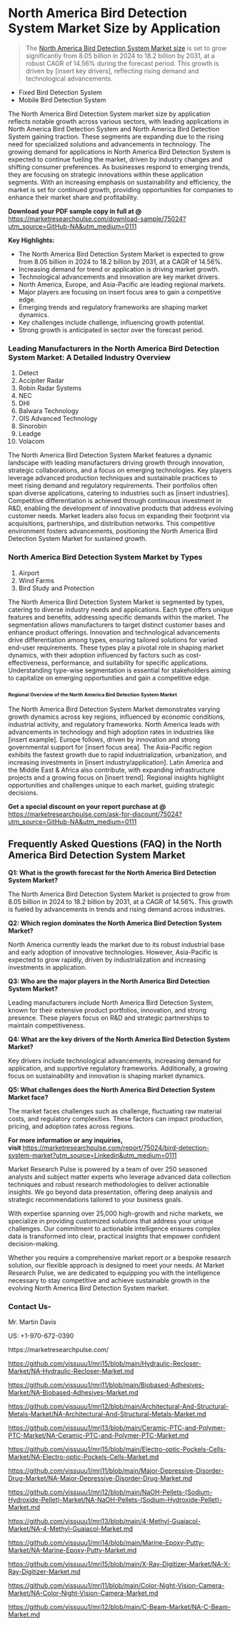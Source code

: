 <h1>North America Bird Detection System Market&nbsp;Size by Application</h1><blockquote><p>The <a href="https://marketresearchpulse.com/download-sample/75024?utm_source=GitHub-NA&amp;utm_medium=0111">North America Bird Detection System Market size</a> is set to grow significantly from 8.05 billion in 2024 to 18.2 billion by 2031, at a robust CAGR of 14.56% during the forecast period. This growth is driven by [insert key drivers], reflecting rising demand and technological advancements.</p></blockquote><ul><li>Fixed Bird Detection System<li> Mobile Bird Detection System</li></ul><p>The North America Bird Detection System market size by application reflects notable growth across various sectors, with leading applications in North America Bird Detection System and North America Bird Detection System gaining traction. These segments are expanding due to the rising need for specialized solutions and advancements in technology. The growing demand for applications in North America Bird Detection System is expected to continue fueling the market, driven by industry changes and shifting consumer preferences. As businesses respond to emerging trends, they are focusing on strategic innovations within these application segments. With an increasing emphasis on sustainability and efficiency, the market is set for continued growth, providing opportunities for companies to enhance their market share and profitability.</p><p><strong>Download your PDF sample copy in full at @ </strong><a href="https://marketresearchpulse.com/download-sample/75024?utm_source=GitHub-NA&amp;utm_medium=0111">https://marketresearchpulse.com/download-sample/75024?utm_source=GitHub-NA&amp;utm_medium=0111</a></p><p><strong>Key Highlights: </strong></p><ul><li>The North America Bird Detection System Market is expected to grow from 8.05 billion in 2024 to 18.2 billion by 2031, at a CAGR of 14.56%.</li><li>Increasing demand for trend or application is driving market growth.</li><li>Technological advancements and innovation are key market drivers.</li><li>North America, Europe, and Asia-Pacific are leading regional markets.</li><li>Major players are focusing on insert focus area to gain a competitive edge.</li><li>Emerging trends and regulatory frameworks are shaping market dynamics.</li><li>Key challenges include challenge, influencing growth potential.</li><li>Strong growth is anticipated in sector over the forecast period.</li></ul><h3>Leading Manufacturers in the North America Bird Detection System Market: A Detailed Industry Overview</h3><ol><li>Detect</li><li>Accipiter Radar</li><li>Robin Radar Systems</li><li>NEC</li><li>DHI</li><li>Balwara Technology</li><li>OIS Advanced Technology</li><li>Sinorobin</li><li>Leadge</li><li>Volacom</li></ol><div class="flex max-w-full flex-col flex-grow"><div class="min-h-8 text-message flex w-full flex-col items-end gap-2 whitespace-normal break-words [.text-message+&amp;]:mt-5" dir="auto" data-message-author-role="assistant" data-message-id="fd8432e4-4910-450d-b182-61b7bfb0a01f" data-message-model-slug="gpt-4o"><div class="flex w-full flex-col gap-1 empty:hidden first:pt-[3px]"><div class="markdown prose w-full break-words dark:prose-invert light"><p>The North America Bird Detection System Market features a dynamic landscape with leading manufacturers driving growth through innovation, strategic collaborations, and a focus on emerging technologies. Key players leverage advanced production techniques and sustainable practices to meet rising demand and regulatory requirements. Their portfolios often span diverse applications, catering to industries such as [insert industries]. Competitive differentiation is achieved through continuous investment in R&amp;D, enabling the development of innovative products that address evolving customer needs. Market leaders also focus on expanding their footprint via acquisitions, partnerships, and distribution networks. This competitive environment fosters advancements, positioning the North America Bird Detection System Market for sustained growth.</p></div></div></div></div><h3>North America Bird Detection System Market by Types</h3><ol><li>Airport<li> Wind Farms<li> Bird Study and Protection</li></ol><div class="flex max-w-full flex-col flex-grow"><div class="min-h-8 text-message flex w-full flex-col items-end gap-2 whitespace-normal break-words [.text-message+&amp;]:mt-5" dir="auto" data-message-author-role="assistant" data-message-id="084470be-0bb7-4664-bddf-5156b4f41249" data-message-model-slug="gpt-4o-mini"><div class="flex w-full flex-col gap-1 empty:hidden first:pt-[3px]"><div class="markdown prose w-full break-words dark:prose-invert light"><p>The North America Bird Detection System Market is segmented by types, catering to diverse industry needs and applications. Each type offers unique features and benefits, addressing specific demands within the market. The segmentation allows manufacturers to target distinct customer bases and enhance product offerings. Innovation and technological advancements drive differentiation among types, ensuring tailored solutions for varied end-user requirements. These types play a pivotal role in shaping market dynamics, with their adoption influenced by factors such as cost-effectiveness, performance, and suitability for specific applications. Understanding type-wise segmentation is essential for stakeholders aiming to capitalize on emerging opportunities and gain a competitive edge.</p></div></div></div></div><h3><span style="font-size: 11px;">Regional Overview of the North America Bird Detection System Market</span></h3><div class="flex max-w-full flex-col flex-grow"><div class="min-h-8 text-message flex w-full flex-col items-end gap-2 whitespace-normal break-words [.text-message+&amp;]:mt-5" dir="auto" data-message-author-role="assistant" data-message-id="e9038762-ce64-4e30-91c9-9bd413514231" data-message-model-slug="gpt-4o-mini"><div class="flex w-full flex-col gap-1 empty:hidden first:pt-[3px]"><div class="markdown prose w-full break-words dark:prose-invert light"><p>The North America Bird Detection System Market demonstrates varying growth dynamics across key regions, influenced by economic conditions, industrial activity, and regulatory frameworks. North America leads with advancements in technology and high adoption rates in industries like [insert example]. Europe follows, driven by innovation and strong governmental support for [insert focus area]. The Asia-Pacific region exhibits the fastest growth due to rapid industrialization, urbanization, and increasing investments in [insert industry/application]. Latin America and the Middle East &amp; Africa also contribute, with expanding infrastructure projects and a growing focus on [insert trend]. Regional insights highlight opportunities and challenges unique to each market, guiding strategic decisions.</p></div></div></div></div><p><strong>Get a special discount on your report purchase at @ </strong><a href="https://marketresearchpulse.com/ask-for-discount/75024?utm_source=GitHub-NA&amp;utm_medium=0111">https://marketresearchpulse.com/ask-for-discount/75024?utm_source=GitHub-NA&amp;utm_medium=0111</a></p><h2>Frequently Asked Questions (FAQ) in the North America Bird Detection System Market</h2><p><strong>Q1: What is the growth forecast for the North America Bird Detection System Market?</strong></p><p>The North America Bird Detection System Market is projected to grow from 8.05 billion in 2024 to 18.2 billion by 2031, at a CAGR of 14.56%. This growth is fueled by advancements in trends and rising demand across industries.</p><p><strong>Q2: Which region dominates the North America Bird Detection System Market?</strong></p><p>North America currently leads the market due to its robust industrial base and early adoption of innovative technologies. However, Asia-Pacific is expected to grow rapidly, driven by industrialization and increasing investments in application.</p><p><strong>Q3: Who are the major players in the North America Bird Detection System Market?</strong></p><p>Leading manufacturers include North America Bird Detection System, known for their extensive product portfolios, innovation, and strong presence. These players focus on R&amp;D and strategic partnerships to maintain competitiveness.</p><p><strong>Q4: What are the key drivers of the North America Bird Detection System Market?</strong></p><p>Key drivers include technological advancements, increasing demand for application, and supportive regulatory frameworks. Additionally, a growing focus on sustainability and innovation is shaping market dynamics.</p><p><strong>Q5: What challenges does the North America Bird Detection System Market face?</strong></p><p>The market faces challenges such as challenge, fluctuating raw material costs, and regulatory complexities. These factors can impact production, pricing, and adoption rates across regions.</p><p><strong>For more information or any inquiries, visit&nbsp;</strong><a href="https://marketresearchpulse.com/report/75024/bird-detection-system-market?utm_source=Linkedin&utm_medium=0111">https://marketresearchpulse.com/report/75024/bird-detection-system-market?utm_source=Linkedin&utm_medium=0111</a></p><p>Market Research Pulse is powered by a team of over 250 seasoned analysts and subject matter experts who leverage advanced data collection techniques and robust research methodologies to deliver actionable insights. We go beyond data presentation, offering deep analysis and strategic recommendations tailored to your business goals.</p><p>With expertise spanning over 25,000 high-growth and niche markets, we specialize in providing customized solutions that address your unique challenges. Our commitment to actionable intelligence ensures complex data is transformed into clear, practical insights that empower confident decision-making.</p><p>Whether you require a comprehensive market report or a bespoke research solution, our flexible approach is designed to meet your needs. At Market Research Pulse, we are dedicated to equipping you with the intelligence necessary to stay competitive and achieve sustainable growth in the evolving North America Bird Detection System market.</p><h3><strong>Contact Us-</strong></h3><p>Mr. Martin Davis</p><p>US: +1-970-672-0390</p><p>https://marketresearchpulse.com/</p><p><a href="https://github.com/vissuuu1/mri15/blob/main/Hydraulic-Recloser-Market/NA-Hydraulic-Recloser-Market.md">https://github.com/vissuuu1/mri15/blob/main/Hydraulic-Recloser-Market/NA-Hydraulic-Recloser-Market.md</a></p><p><a href="https://github.com/vissuuu1/mri11/blob/main/Biobased-Adhesives-Market/NA-Biobased-Adhesives-Market.md">https://github.com/vissuuu1/mri11/blob/main/Biobased-Adhesives-Market/NA-Biobased-Adhesives-Market.md</a></p><p><a href="https://github.com/vissuuu1/mri12/blob/main/Architectural-And-Structural-Metals-Market/NA-Architectural-And-Structural-Metals-Market.md">https://github.com/vissuuu1/mri12/blob/main/Architectural-And-Structural-Metals-Market/NA-Architectural-And-Structural-Metals-Market.md</a></p><p><a href="https://github.com/vissuuu1/mri13/blob/main/Ceramic-PTC-and-Polymer-PTC-Market/NA-Ceramic-PTC-and-Polymer-PTC-Market.md">https://github.com/vissuuu1/mri13/blob/main/Ceramic-PTC-and-Polymer-PTC-Market/NA-Ceramic-PTC-and-Polymer-PTC-Market.md</a></p><p><a href="https://github.com/vissuuu1/mri15/blob/main/Electro-optic-Pockels-Cells-Market/NA-Electro-optic-Pockels-Cells-Market.md">https://github.com/vissuuu1/mri15/blob/main/Electro-optic-Pockels-Cells-Market/NA-Electro-optic-Pockels-Cells-Market.md</a></p><p><a href="https://github.com/vissuuu1/mri11/blob/main/Major-Depressive-Disorder-Drug-Market/NA-Major-Depressive-Disorder-Drug-Market.md">https://github.com/vissuuu1/mri11/blob/main/Major-Depressive-Disorder-Drug-Market/NA-Major-Depressive-Disorder-Drug-Market.md</a></p><p><a href="https://github.com/vissuuu1/mri12/blob/main/NaOH-Pellets-(Sodium-Hydroxide-Pellet)-Market/NA-NaOH-Pellets-(Sodium-Hydroxide-Pellet)-Market.md">https://github.com/vissuuu1/mri12/blob/main/NaOH-Pellets-(Sodium-Hydroxide-Pellet)-Market/NA-NaOH-Pellets-(Sodium-Hydroxide-Pellet)-Market.md</a></p><p><a href="https://github.com/vissuuu1/mri13/blob/main/4-Methyl-Guaiacol-Market/NA-4-Methyl-Guaiacol-Market.md">https://github.com/vissuuu1/mri13/blob/main/4-Methyl-Guaiacol-Market/NA-4-Methyl-Guaiacol-Market.md</a></p><p><a href="https://github.com/vissuuu1/mri14/blob/main/Marine-Epoxy-Putty-Market/NA-Marine-Epoxy-Putty-Market.md">https://github.com/vissuuu1/mri14/blob/main/Marine-Epoxy-Putty-Market/NA-Marine-Epoxy-Putty-Market.md</a></p><p><a href="https://github.com/vissuuu1/mri15/blob/main/X-Ray-Digitizer-Market/NA-X-Ray-Digitizer-Market.md">https://github.com/vissuuu1/mri15/blob/main/X-Ray-Digitizer-Market/NA-X-Ray-Digitizer-Market.md</a></p><p><a href="https://github.com/vissuuu1/mri11/blob/main/Color-Night-Vision-Camera-Market/NA-Color-Night-Vision-Camera-Market.md">https://github.com/vissuuu1/mri11/blob/main/Color-Night-Vision-Camera-Market/NA-Color-Night-Vision-Camera-Market.md</a></p><p><a href="https://github.com/vissuuu1/mri12/blob/main/C-Beam-Market/NA-C-Beam-Market.md">https://github.com/vissuuu1/mri12/blob/main/C-Beam-Market/NA-C-Beam-Market.md</a></p>
